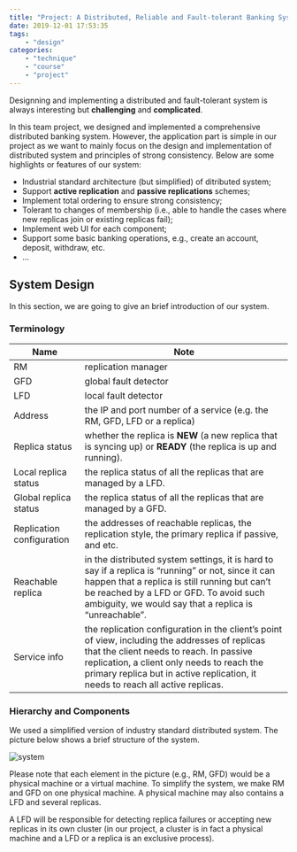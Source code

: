```yaml
---
title: "Project: A Distributed, Reliable and Fault-tolerant Banking System"
date: 2019-12-01 17:53:35
tags:
    - "design"
categories:
    - "technique" 
    - "course"
    - "project"
---
```


Designning and implementing a distributed and fault-tolerant system is always interesting but **challenging** and **complicated**.

In this team project, we designed and implemented a comprehensive distributed banking system. However, the application part is simple in our project as we want to mainly focus on the design and implementation of distributed system and principles of strong consistency. Below are some highlights or features of our system:

- Industrial standard architecture (but simplified) of ditributed system;
- Support **active replication** and **passive replications** schemes;
- Implement total ordering to ensure strong consistency;
- Tolerant to changes of membership (i.e., able to handle the cases where new replicas join or existing replicas fail);
- Implement web UI for each component;
- Support some basic banking operations, e.g., create an account, deposit, withdraw, etc.
- ...

## System Design

In this section, we are going to give an brief introduction of our system.

### Terminology

| Name | Note |
| ----------- | ----------- |
| RM | replication manager |
| GFD | global fault detector |
| LFD | local fault detector |
| Address | the IP and port number of a service (e.g. the RM, GFD, LFD or a replica) |
| Replica status | whether the replica is **NEW** (a new replica that is syncing up) or **READY** (the replica is up and running). |
| Local replica status | the replica status of all the replicas that are managed by a LFD. |
| Global replica status | the replica status of all the replicas that are managed by a GFD. |
| Replication configuration | the addresses of reachable replicas, the replication style, the primary replica if passive, and etc.|
| Reachable replica | in the distributed system settings, it is hard to say if a replica is “running” or not, since it can happen that a replica is still running but can’t be reached by a LFD or GFD. To avoid such ambiguity, we would say that a replica is “unreachable”.|
|Service info | the replication configuration in the client’s point of view, including the addresses of replicas that the client needs to reach. In passive replication, a client only needs to reach the primary replica but in active replication, it needs to reach all active replicas.|

### Hierarchy and Components

We used a simplified version of industry standard distributed system. The picture below shows a brief structure of the system.

![system](system.svg)

Please note that each element in the picture (e.g., RM, GFD) would be a physical machine or a virtual machine. To simplify the system, we make RM and GFD on one physical machine. A physical machine may also contains a LFD and several replicas. 

A LFD will be responsible for detecting replica failures or accepting new replicas in its own cluster (in our project, a cluster is in fact a physical machine and a LFD or a replica is an exclusive process).

